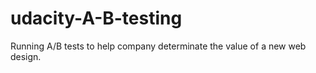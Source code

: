 # udacity-A-B-testing
Running A/B tests to help company determinate the value of a new web design. 
